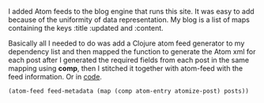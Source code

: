 I added Atom feeds to the blog engine that runs this site.
It was easy to add because of the uniformity of data representation.
My blog is a list of maps containing the keys :title :updated and :content.

Basically all I needed to do was add a Clojure atom feed generator to my
dependency list and then mapped the function to generate the Atom xml for
each post after I generated the required fields from each post in the same
mapping using **comp**, then I stitched it together with atom-feed with the
feed information. Or in [code](http://github.com/georgerogers42/my-blog).

	(atom-feed feed-metadata (map (comp atom-entry atomize-post) posts))

